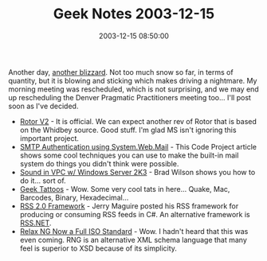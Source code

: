 ﻿---
layout: post
title: "Geek Notes 2003-12-15"
comments: false
date: 2003-12-15 08:50:00
categories:
 - Technology
subtext-id: 69b8b21b-131d-4f9c-a58b-efcab2fbf115
alias: /blog/Geek-Notes-2003-12-15.aspx
---


Another day, [another blizzard](http://www.9news.com/storyfull.aspx?storyid=22046). Not too much snow so far, in terms of quantity, but it is blowing and sticking which makes driving a nightmare. My morning meeting was rescheduled, which is not surprising, and we may end up rescheduling the Denver Pragmatic Practitioners meeting too... I'll post soon as I've decided. 

  * [Rotor V2](http://blogs.gotdotnet.com/joelpob/permalink.aspx/7c0634f2-7bcb-4071-9fea-b80099a06cb8) - It is official. We can expect another rev of Rotor that is based on the Whidbey source. Good stuff. I'm glad MS isn't ignoring this important project.
  * [SMTP Authentication using System.Web.Mail](http://www.codeproject.com/useritems/SystemWeb_Mail_SMTP_AUTH.asp) - This Code Project article shows some cool techniques you can use to make the built-in mail system do things you didn't think were possible.
  * [Sound in VPC w/ Windows Server 2K3](http://dotnetguy.techieswithcats.com/archives/004004.shtml) - Brad Wilson shows you how to do it... sort of.
  * [Geek Tattoos](http://www.bmezine.com/tattoo/geek001.html) - Wow. Some very cool tats in here... Quake, Mac, Barcodes, Binary, Hexadecimal...
  * [RSS 2.0 Framework](http://www.codeproject.com/useritems/rssframework.asp) - Jerry Maguire posted his RSS framework for producing or consuming RSS feeds in C#. An alternative framework is [RSS.NET](http://rss-net.sourceforge.net/).
  * [Relax NG Now a Full ISO Standard](http://xmlhack.com/read.php?item=2119) - Wow. I hadn't heard that this was even coming. RNG is an alternative XML schema language that many feel is superior to XSD because of its simplicity.
